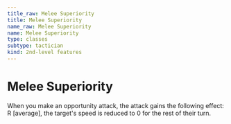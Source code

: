 ```yaml
---
title_raw: Melee Superiority
title: Melee Superiority
name_raw: Melee Superiority
name: Melee Superiority
type: classes
subtype: tactician
kind: 2nd-level features
---
```


# Melee Superiority

When you make an opportunity attack, the attack gains the following effect: R \[average\], the target's speed is reduced to 0 for the rest of their turn.
